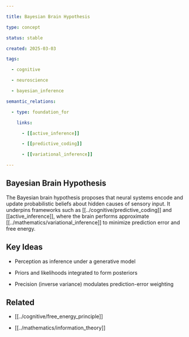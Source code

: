 ```yaml
---

title: Bayesian Brain Hypothesis

type: concept

status: stable

created: 2025-03-03

tags:

  - cognitive

  - neuroscience

  - bayesian_inference

semantic_relations:

  - type: foundation_for

    links:

      - [[active_inference]]

      - [[predictive_coding]]

      - [[variational_inference]]

---
```


## Bayesian Brain Hypothesis

The Bayesian brain hypothesis proposes that neural systems encode and update probabilistic beliefs about hidden causes of sensory input. It underpins frameworks such as [[../cognitive/predictive_coding]] and [[active_inference]], where the brain performs approximate [[../mathematics/variational_inference]] to minimize prediction error and free energy.

## Key Ideas

- Perception as inference under a generative model

- Priors and likelihoods integrated to form posteriors

- Precision (inverse variance) modulates prediction-error weighting

## Related

- [[../cognitive/free_energy_principle]]

- [[../mathematics/information_theory]]

